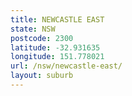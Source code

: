 ```yaml
---
title: NEWCASTLE EAST
state: NSW
postcode: 2300
latitude: -32.931635
longitude: 151.778021
url: /nsw/newcastle-east/
layout: suburb
---
```


